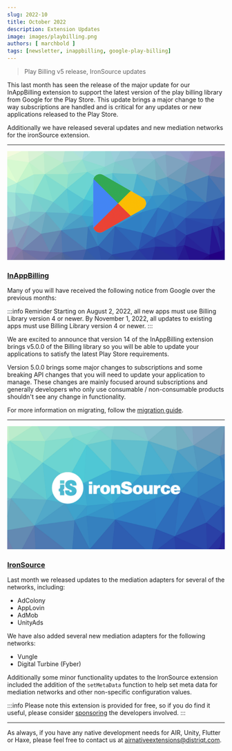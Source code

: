 ```yaml
---
slug: 2022-10
title: October 2022
description: Extension Updates
image: images/playbilling.png
authors: [ marchbold ]
tags: [newsletter, inappbilling, google-play-billing]
---
```


> Play Billing v5 release, IronSource updates

This last month has seen the release of the major update for our InAppBilling extension to support the latest version of the play billing library from Google for the Play Store. This update brings a major change to the way subscriptions are handled and is critical for any updates or new applications released to the Play Store.

Additionally we have released several updates and new mediation networks for the ironSource extension. 

<!--truncate-->

---

![](images/playbilling.png)

### [InAppBilling](https://airnativeextensions.com/extension/com.distriqt.InAppBilling)

Many of you will have received the following notice from Google over the previous months:

:::info Reminder
Starting on August 2, 2022, all new apps must use Billing Library version 4 or newer. By November 1, 2022, all updates to existing apps must use Billing Library version 4 or newer.
:::

We are excited to announce that version 14 of the InAppBilling extension brings v5.0.0 of the Billing library so you will be able to update your applications to satisfy the latest Play Store requirements. 

Version 5.0.0 brings some major changes to subscriptions and some breaking API changes that you will need to update your application to manage. These changes are mainly focused around subscriptions and generally developers who only use consumable / non-consumable products shouldn't see any change in functionality.

For more information on migrating, follow the [migration guide](/docs/inappbilling/migration-v14).

---

![](images/ironsource.png)

### [IronSource](https://airnativeextensions.com/extension/com.distriqt.IronSource)

Last month we released updates to the mediation adapters for several of the networks, including:
- AdColony
- AppLovin
- AdMob
- UnityAds

We have also added several new mediation adapters for the following networks:
- Vungle
- Digital Turbine (Fyber)

Additionally some minor functionality updates to the IronSource extension included the addition of the `setMetaData` function to help set meta data for mediation networks and other non-specific configuration values.


:::info 
Please note this extension is provided for free, so if you do find it useful, please consider [sponsoring](https://github.com/sponsors/marchbold) the developers involved.
::: 

---


As always, if you have any native development needs for AIR, Unity, Flutter or Haxe, please feel free to contact us at [airnativeextensions@distriqt.com](mailto:airnativeextensions@distriqt.com).
